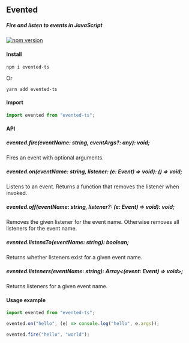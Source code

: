 ## Evented
##### Fire and listen to events in JavaScript

[![npm version](https://badge.fury.io/js/evented-ts.svg)](https://badge.fury.io/js/evented-ts)

#### Install

```
npm i evented-ts
```
Or

```
yarn add evented-ts
```

#### Import
```typescript
import evented from "evented-ts";
```

#### API

##### evented.fire(eventName: string, eventArgs?: any): void;

Fires an event with optional arguments.

##### evented.on(eventName: string, listener: (e: Event) => void): () => void;

Listens to an event. Returns a function that removes the listener when invoked.

##### evented.off(eventName: string, listener?: (e: Event) => void): void;

Removes the given listener for the event name. Otherwise removes all listeners for the event name.

##### evented.listensTo(eventName: string): boolean;

Returns whether listeners exist for a given event name.

##### evented.listeners(eventName: string): Array<(event: Event<T>) => void>;

Returns listeners for a given event name.


#### Usage example

```typescript
import evented from "evented-ts";

evented.on("hello", (e) => console.log("hello", e.args));

evented.fire("hello", "world");
```
